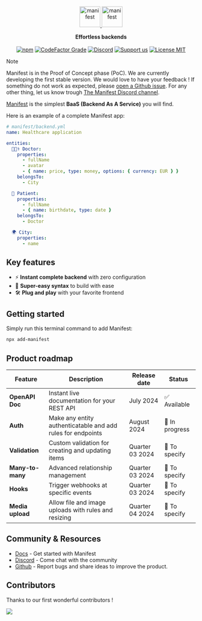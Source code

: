 <br>
<p align="center">
  <a href="https://manifest.build/#gh-light-mode-only">
    <img alt="manifest" src="https://manifest.build/assets/images/logo-transparent.svg" height="55px" alt="Manifest logo" title="Manifest - Effortless backends" />
  </a>
  <a href="https://manifest.build/#gh-dark-mode-only">
    <img alt="manifest" src="https://manifest.build/assets/images/logo-light.svg" height="55px" alt="Manifest logo" title="Manifest - Effortless backends" />
  </a>
</p>

<p align='center'>
<strong>Effortless backends</strong>
<br><br>
  <a href="https://www.npmjs.com/package/manifest" target="_blank"><img alt="npm" src="https://img.shields.io/npm/v/manifest"></a>
  <a href="https://www.codefactor.io/repository/github/mnfst/manifest" target="_blank"><img alt="CodeFactor Grade" src="https://img.shields.io/codefactor/grade/github/mnfst/manifest"></a>
  <a href="https://discord.com/invite/FepAked3W7" target="_blank"><img alt="Discord" src="https://img.shields.io/discord/1089907785178812499?label=discord"></a>
  <a href="https://opencollective.com/mnfst"  target="_blank"><img src="https://img.shields.io/badge/Support%20us-Open%20Collective-41B883.svg" alt="Support us"></a>
  <a href="https://github.com/mnfst/manifest/blob/develop/LICENSE" target="_blank"><img alt="License MIT" src="https://img.shields.io/badge/licence-MIT-green"></a>
  <br>
</p>

> [!NOTE]  
> Manifest is in the Proof of Concept phase (PoC). We are currently developing the first stable version. We would love to have your feedback ! If something do not work as expected, please [open a Github issue](https://github.com/mnfst/manifest/issues/new/choose). For any other thing, let us know trough [The Manifest Discord channel](https://discord.com/invite/FepAked3W7).

[Manifest](https://manifest.build) is the simplest **BaaS (Backend As A Service)** you will find.

Here is an example of a complete Manifest app:

```yaml
# manifest/backend.yml
name: Healthcare application

entities:
  👩🏾‍⚕️ Doctor:
    properties:
      - fullName
      - avatar
      - { name: price, type: money, options: { currency: EUR } }
    belongsTo:
      - City

  🤒 Patient:
    properties:
      - fullName
      - { name: birthdate, type: date }
    belongsTo:
      - Doctor

  🌍 City:
    properties:
      - name
```

## Key features

- ⚡ **Instant complete backend** with zero configuration
- 🧠 **Super-easy syntax** to build with ease
- 🛠️ **Plug and play** with your favorite frontend

## Getting started

Simply run this terminal command to add Manifest:

```bash
npx add-manifest
```

## Product roadmap
| Feature | Description | Release date | Status |
| --- | --- | --- | --- |
| **OpenAPI Doc** | Instant live documentation for your REST API | July 2024 | ✅ Available |
| **Auth** | Make any entity authenticatable and add rules for endpoints | August 2024 | 🚧 In progress |
| **Validation** | Custom validation for creating and updating items | Quarter 03 2024 | 📝 To specify |
| **Many-to-many** | Advanced relationship management | Quarter 03 2024 | 📝 To specify |
| **Hooks** | Trigger webhooks at specific events | Quarter 03 2024 | 📝 To specify |
| **Media upload** | Allow file and image uploads with rules and resizing | Quarter 04 2024 | 📝 To specify |


## Community & Resources

- [Docs](https://manifest.build/docs) - Get started with Manifest
- [Discord](https://discord.gg/FepAked3W7) - Come chat with the community
- [Github](https://github.com/mnfst/manifest/issues) - Report bugs and share ideas to improve the product.

## Contributors

Thanks to our first wonderful contributors !

<a href="https://github.com/mnfst/manifest/graphs/contributors">
  <img src="https://contrib.rocks/image?repo=mnfst/manifest" />
</a>
